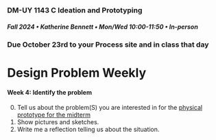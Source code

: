 ### DM-UY 1143 C Ideation and Prototyping
##### Fall 2024 • Katherine Bennett • Mon/Wed 10:00-11:50 • In-person

### Due October 23rd to your Process site and in class that day

# Design Problem Weekly

#### Week 4: Identify the problem

0. Tell us about the problem(S) you are interested in for the [physical prototype for the midterm](designProblem.md)
1. Show pictures and sketches.
2. Write me a reflection telling us about the situation.